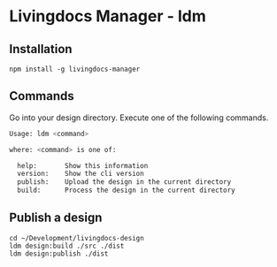 # Livingdocs Manager - ldm

## Installation
```
npm install -g livingdocs-manager
```

## Commands

Go into your design directory. Execute one of the following commands.

```bash
Usage: ldm <command>

where: <command> is one of:

  help:       Show this information
  version:    Show the cli version
  publish:    Upload the design in the current directory
  build:      Process the design in the current directory
```


## Publish a design

```
cd ~/Development/livingdocs-design
ldm design:build ./src ./dist
ldm design:publish ./dist
```
